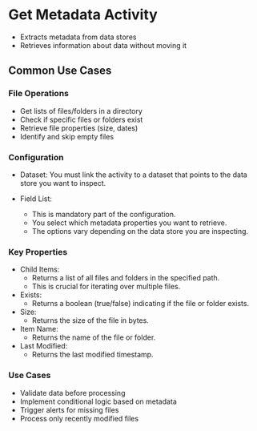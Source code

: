 # **Get Metadata Activity** 

- Extracts metadata from data stores
- Retrieves information about data without moving it

## Common Use Cases

### File Operations
- Get lists of files/folders in a directory
- Check if specific files or folders exist
- Retrieve file properties (size, dates)
- Identify and skip empty files

### Configuration
- Dataset: You must link the activity to a dataset that points to the data store you want to inspect.

- Field List:
  - This is mandatory part of the configuration.
  - You select which metadata properties you want to retrieve.
  - The options vary depending on the data store you are inspecting.

### Key Properties
- Child Items:
  - Returns a list of all files and folders in the specified path. 
  - This is crucial for iterating over multiple files.
- Exists:
  - Returns a boolean (true/false) indicating if the file or folder exists.
- Size:
  - Returns the size of the file in bytes.
- Item Name:
  - Returns the name of the file or folder.
- Last Modified:
  - Returns the last modified timestamp.

    
### Use Cases
- Validate data before processing
- Implement conditional logic based on metadata
- Trigger alerts for missing files
- Process only recently modified files


